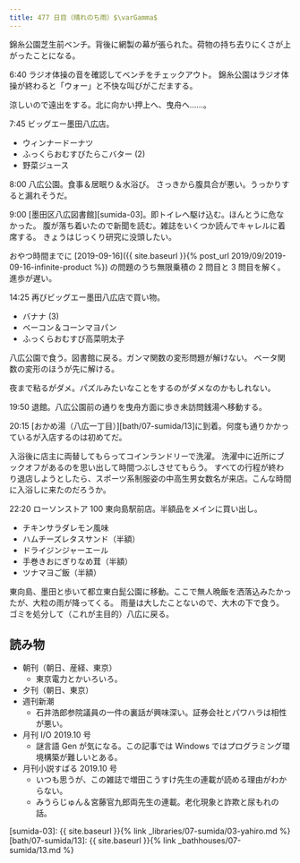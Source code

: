 ```yaml
---
title: 477 日目（晴れのち雨）$\varGamma$
---
```


錦糸公園芝生前ベンチ。背後に網製の幕が張られた。荷物の持ち去りにくさが上がったことになる。

6:40 ラジオ体操の音を確認してベンチをチェックアウト。
錦糸公園はラジオ体操が終わると「ウォー」と不快な叫びがこだまする。

涼しいので遠出をする。北に向かい押上へ、曳舟へ……。

7:45 ビッグエー墨田八広店。

* ウィンナードーナツ
* ふっくらおむすびたらこバター (2)
* 野菜ジュース

8:00 八広公園。食事＆居眠り＆水浴び。
さっきから腹具合が悪い。うっかりすると漏れそうだ。

9:00 [墨田区八広図書館][sumida-03]。即トイレへ駆け込む。ほんとうに危なかった。
腹が落ち着いたので新聞を読む。雑誌をいくつか読んでキャレルに着席する。
きょうはじっくり研究に没頭したい。

おやつ時間までに [2019-09-16]({{ site.baseurl }}{% post_url 2019/09/2019-09-16-infinite-product %})
の問題のうち無限乗積の 2 問目と 3 問目を解く。進歩が遅い。

14:25 再びビッグエー墨田八広店で買い物。

* バナナ (3)
* ベーコン＆コーンマヨパン
* ふっくらおむすび高菜明太子

八広公園で食う。図書館に戻る。ガンマ関数の変形問題が解けない。
ベータ関数の変形のほうが先に解ける。

夜まで粘るがダメ。パズルみたいなことをするのがダメなのかもしれない。

19:50 退館。八広公園前の通りを曳舟方面に歩き未訪問銭湯へ移動する。

20:15 [おかめ湯（八広一丁目）][bath/07-sumida/13]に到着。何度も通りかかっているが入店するのは初めてだ。

入浴後に店主に両替してもらってコインランドリーで洗濯。
洗濯中に近所にブックオフがあるのを思い出して時間つぶしさせてもらう。
すべての行程が終わり退店しようとしたら、スポーツ系制服姿の中高生男女数名が来店。こんな時間に入浴しに来たのだろうか。

22:20 ローソンストア 100 東向島駅前店。半額品をメインに買い出し。

* チキンサラダレモン風味
* ハムチーズレタスサンド（半額）
* ドライジンジャーエール
* 手巻きおにぎりなめ茸（半額）
* ツナマヨご飯（半額）

東向島、墨田と歩いて都立東白髭公園に移動。ここで無人晩飯を洒落込みたかったが、大粒の雨が降ってくる。
雨量は大したことないので、大木の下で食う。ゴミを処分して（これが主目的）八広に戻る。

## 読み物

* 朝刊（朝日、産経、東京）
  * 東京電力とかいろいろ。
* 夕刊（朝日、東京）
* 週刊新潮
  * 石井浩郎参院議員の一件の裏話が興味深い。証券会社とパワハラは相性が悪い。
* 月刊 I/O 2019.10 号
  * 謎言語 Gen が気になる。この記事では Windows ではプログラミング環境構築が難しいとある。
* 月刊小説すばる 2019.10 号
  * いつも思うが、この雑誌で増田こうすけ先生の連載が読める理由がわからない。
  * みうらじゅん＆宮藤官九郎両先生の連載。老化現象と詐欺と尿もれの話。

[sumida-03]: {{ site.baseurl }}{% link _libraries/07-sumida/03-yahiro.md %}
[bath/07-sumida/13]: {{ site.baseurl }}{% link _bathhouses/07-sumida/13.md %}
